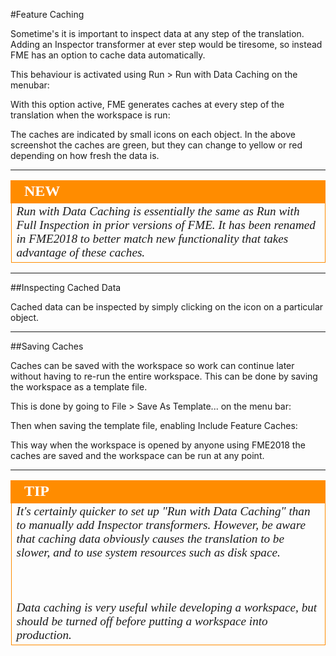 <!-- Copied from basic due to new functionality-->
#Feature Caching

Sometime's it is important to inspect data at any step of the translation. Adding an Inspector transformer at ever step would be tiresome, so instead FME has an option to cache data automatically. 

This behaviour is activated using Run > Run with Data Caching on the menubar:

<!-- Screenshot-->

With this option active, FME generates caches at every step of the translation when the workspace is run:

<!-- screenshot--> 

The caches are indicated by small icons on each object. In the above screenshot the caches are green, but they can change to yellow or red depending on how fresh the data is. 

---

<!--New Section--> 

<table style="border-spacing: 0px">
<tr>
<td style="vertical-align:middle;background-color:darkorange;border: 2px solid darkorange">
<i class="fa fa-bolt fa-lg fa-pull-left fa-fw" style="color:white;padding-right: 12px;vertical-align:text-top"></i>
<span style="color:white;font-size:x-large;font-weight: bold;font-family:serif">NEW</span>
</td>
</tr>

<tr>
<td style="border: 1px solid darkorange">
<span style="font-family:serif; font-style:italic; font-size:larger">
Run with Data Caching is essentially the same as Run with Full Inspection in prior versions of FME. It has been renamed in FME2018 to better match new functionality that takes advantage of these caches.
</span>
</td>
</tr>
</table>

---

##Inspecting Cached Data

Cached data can be inspected by simply clicking on the icon on a particular object. 

<!-- Screenshot-->

---

##Saving Caches 

Caches can be saved with the workspace so work can continue later without having to re-run the entire workspace. This can be done by saving the workspace as a template file. 

This is done by going to File > Save As Template... on the menu bar:

<!-- screenshot-->

Then when saving the template file, enabling Include Feature Caches: 

<!-- screenshot -->

This way when the workspace is opened by anyone using FME2018 the caches are saved and the workspace can be run at any point. 

---

<table style="border-spacing: 0px">
<tr>
<td style="vertical-align:middle;background-color:darkorange;border: 2px solid darkorange">
<i class="fa fa-info-circle fa-lg fa-pull-left fa-fw" style="color:white;padding-right: 12px;vertical-align:text-top"></i>
<span style="color:white;font-size:x-large;font-weight: bold;font-family:serif">TIP</span>
</td>
</tr>

<tr>
<td style="border: 1px solid darkorange">
<span style="font-family:serif; font-style:italic; font-size:larger">
It's certainly quicker to set up "Run with Data Caching" than to manually add Inspector transformers. However, be aware that caching data obviously causes the translation to be slower, and to use system resources such as disk space. 
<br><br>
<br><br>Data caching is very useful while developing a workspace, but should be turned off before putting a workspace into production.
</span>
</td>
</tr>
</table>


